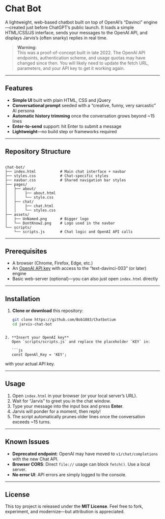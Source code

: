 # Chat Bot

A lightweight, web-based chatbot built on top of OpenAI’s “Davinci” engine—created just before ChatGPT’s public launch. It loads a simple HTML/CSS/JS interface, sends your messages to the OpenAI API, and displays Jarvis’s (often snarky) replies in real time.

> **Warning:**  
> This was a proof-of-concept built in late 2022. The OpenAI API endpoints, authentication scheme, and usage quotas may have changed since then. You will likely need to update the fetch URL, parameters, and your API key to get it working again.

---

## Features

- **Simple UI** built with plain HTML, CSS and jQuery  
- **Conversational prompt** seeded with a “creative, funny, very sarcastic” AI persona  
- **Automatic history trimming** once the conversation grows beyond ~15 lines  
- **Enter-to-send** support: hit Enter to submit a message  
- **Lightweight**—no build step or frameworks required  

---

## Repository Structure

```

chat-bot/
├── index.html           # Main chat interface + navbar
├── styles.css           # Chat-specific styles
├── navbar.css           # Shared navigation bar styles
├── pages/
│   ├── about/
│   │    ├── about.html
│   │    └── style.css
│   ├── chat/
│   │    ├── chat.html
│   │    └── styles.css
├── assets/
│   ├── UnNamed.png      # Bigger logo 
│   └── DontKnow2.png    # Logo used in the navbar
└── scripts/
    └── scripts.js       # Chat logic and OpenAI API calls

```

---

## Prerequisites

- A browser (Chrome, Firefox, Edge, etc.)  
- An [OpenAI API key](https://platform.openai.com/account/api-keys) with access to the “text-davinci-003” (or later) engine  
- Basic web-server (optional)—you can also just open `index.html` directly  

---

## Installation

1. **Clone or download** this repository:
   ```bash
   git clone https://github.com/Bob1883/Chatbotium
   cd jarvis-chat-bot
```

2. **Insert your OpenAI key**
   Open `scripts/scripts.js` and replace the placeholder `KEY` in:

   ```js
   const OpenAl_Key = 'KEY';
   ```

   with your actual API key.

---

## Usage

1. Open `index.html` in your browser (or your local server’s URL).
2. Wait for “Jarvis” to greet you in the chat window.
3. Type your message into the input box and press **Enter**.
4. Jarvis will ponder for a moment, then reply!
5. The script automatically prunes older lines once the conversation exceeds ~15 turns.

---

## Known Issues

* **Deprecated endpoint**: OpenAI may have moved to `v1/chat/completions` with the new Chat API.
* **Browser CORS**: Direct `file://` usage can block `fetch()`. Use a local server.
* **No error UI**: API errors are simply logged to the console.

---

## License

This toy project is released under the **MIT License**. Feel free to fork, experiment, and modernize—but attribution is appreciated.